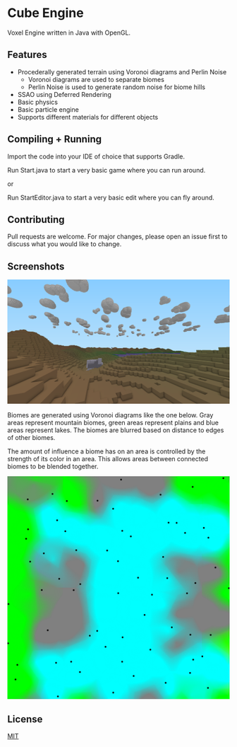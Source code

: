 # Cube Engine

Voxel Engine written in Java with OpenGL.

## Features

- Procederally generated terrain using Voronoi diagrams and Perlin Noise
  - Voronoi diagrams are used to separate biomes
  - Perlin Noise is used to generate random noise for biome hills
- SSAO using Deferred Rendering
- Basic physics
- Basic particle engine
- Supports different materials for different objects

## Compiling + Running

Import the code into your IDE of choice that supports Gradle.

Run Start.java to start a very basic game where you can run around.

or

Run StartEditor.java to start a very basic edit where you can fly around.

## Contributing
Pull requests are welcome. For major changes, please open an issue first to discuss what you would like to change.

## Screenshots

![alt text](https://github.com/tylerhasman/CubeEngine/blob/master/screenshots/in-game.png)


Biomes are generated using Voronoi diagrams like the one below. Gray areas represent mountain biomes, green areas represent plains and blue areas represent lakes.
The biomes are blurred based on distance to edges of other biomes. 

The amount of influence a biome has on an area is controlled by the strength of its color in an area. 
This allows areas between connected biomes to be blended together.

![alt text](https://github.com/tylerhasman/CubeEngine/blob/master/screenshots/biomeTest.png)

## License
[MIT](https://choosealicense.com/licenses/mit/)
